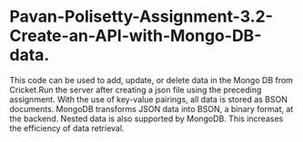 # Pavan-Polisetty-Assignment-3.2-Create-an-API-with-Mongo-DB-data.
This code can be used to add, update, or delete data in the Mongo DB from Cricket.Run the server after creating a json file using the preceding assignment. With the use of key-value pairings, all data is stored as BSON documents. MongoDB transforms JSON data into BSON, a binary format, at the backend. Nested data is also supported by MongoDB. This increases the efficiency of data retrieval.
